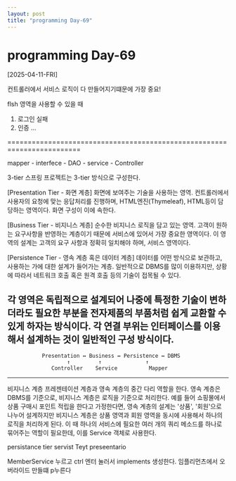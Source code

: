 ```yaml
---
layout: post
title: "programming Day-69"
---
```


# programming Day-69

[2025-04-11-FRI]


컨트롤러에서 서비스 로직이 다 만들어지기떄문에 가장 중요!


flsh 영역을 사용할 수 있을 때
1. 로그인 실패
2. 인증 ...




========================================================================

mapper - interfece - DAO - service - Controller


3-tier
   스프링 프로젝트는 3-tier 방식으로 구성한다.

   [Presentation Tier - 화면 계층]
      화면에 보여주는 기술을 사용하는 영역.
      컨트롤러에서 사용자의 요청에 맞는 응답처리를 진행하며,
      HTML엔진(Thymeleaf), HTML등이 담당하는 영역이다.
      화면 구성이 이에 속한다.

   [Business Tier - 비지니스 계층]
      순수한 비지니스 로직을 담고 있는 영역.
      고객이 원하는 요구사항을 반영하는 계층이기 때문에 서비스에 있어서 가장 중요한 영역이다.
      이 영역의 설계는 고객의 요구 사항과 정확히 일치해야 하며, 서비스 영역이다.

   [Persistence Tier - 영속 계층 혹은 데이터 계층]
      데이터를 어떤 방식으로 보관하고, 사용하는 가에 대한 설계가 들어가는 계층.
      일반적으로 DBMS를 많이 이용하지만, 상황에 따라서 네트워크 호출 혹은 원격 호출 등의 기술이 접목될 수 있다.

각 영역은 독립적으로 설계되어 나중에 특정한 기술이 변하더라도 필요한 부분을 전자제품의 부품처럼
쉽게 교환할 수 있게 하자는 방식이다. 각 연결 부위는 인터페이스를 이용해서 설계하는 것이 일반적인 구성 방식이다.
----------------------------------------------------------------------------------------------------------------------------------
               Presentation ↔ Business ↔ Persistence ↔ DBMS
                       ↑         ↑              ↑
                  Controller    Service          Mapper
----------------------------------------------------------------------------------------------------------------------------------
비지니스 계층
   프레젠테이션 계층과 영속 계층의 중간 다리 역할을 한다.
   영속 계층은 DBMS를 기준으로, 비지니스 계층은 로직을 기준으로 처리한다.
   예를 들어 쇼핑몰에서 상품 구매시 포인트 적립을 한다고 가정한다면,
   영속 계층의 설계는 '상품', '회원'으로 나누어 설계하지만 비지니스 계층은
   상품 영역과 회원 영역을 동시에 사용해서 하나의 로직을 처리하게 된다.
   이 때 하나의 서비스에 필요한 여러 개의 쿼리 메소드를 하나로 묶어주는 역할이 필요한데, 
   이를 Service 객체로 사용한다.





persistance tier
servist Teyt
preseentario


MemberService 누르고 ctrl 엔터 눌러서 implements 생성한다.
임플리먼츠에서 오버라이드 만들떄 p누른다








